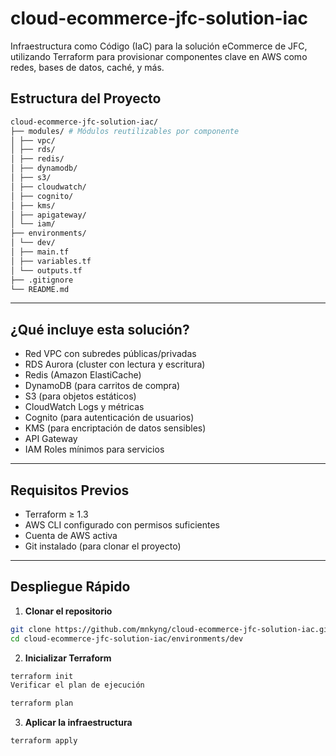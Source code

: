 # cloud-ecommerce-jfc-solution-iac
Infraestructura como Código (IaC) para la solución eCommerce de JFC, utilizando Terraform para provisionar componentes clave en AWS como redes, bases de datos, caché, y más.

## Estructura del Proyecto
```bash
cloud-ecommerce-jfc-solution-iac/
├── modules/ # Módulos reutilizables por componente
│ ├── vpc/
│ ├── rds/
│ ├── redis/
│ ├── dynamodb/
│ ├── s3/
│ ├── cloudwatch/
│ ├── cognito/
│ ├── kms/
│ ├── apigateway/
│ └── iam/
├── environments/
│ └── dev/
│ ├── main.tf
│ ├── variables.tf
│ └── outputs.tf
├── .gitignore
└── README.md
```

---

## ¿Qué incluye esta solución?

- Red VPC con subredes públicas/privadas
- RDS Aurora (cluster con lectura y escritura)
- Redis (Amazon ElastiCache)
- DynamoDB (para carritos de compra)
- S3 (para objetos estáticos)
- CloudWatch Logs y métricas
- Cognito (para autenticación de usuarios)
- KMS (para encriptación de datos sensibles)
- API Gateway
- IAM Roles mínimos para servicios

---

## Requisitos Previos

- Terraform ≥ 1.3
- AWS CLI configurado con permisos suficientes
- Cuenta de AWS activa
- Git instalado (para clonar el proyecto)

---

## Despliegue Rápido

1. **Clonar el repositorio**

```bash
git clone https://github.com/mnkyng/cloud-ecommerce-jfc-solution-iac.git
cd cloud-ecommerce-jfc-solution-iac/environments/dev
```

2. **Inicializar Terraform**

```bash
terraform init
Verificar el plan de ejecución
```

```bash
terraform plan
```

3. **Aplicar la infraestructura**

```bash
terraform apply
```